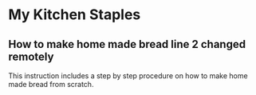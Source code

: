 # My Kitchen Staples
## How to make home made bread  line 2 changed remotely

This instruction includes a step by step procedure on how to make home made bread from scratch.
